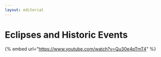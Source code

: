 ```yaml
---
layout: editorial
---
```


# Eclipses and Historic Events

{% embed url="https://www.youtube.com/watch?v=Qu30e4pTmT4" %}
